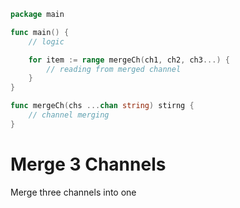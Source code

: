 ```go
package main

func main() {
    // logic

    for item := range mergeCh(ch1, ch2, ch3...) {
        // reading from merged channel
    }
}

func mergeCh(chs ...chan string) stirng {
    // channel merging
}
```
# Merge 3 Channels
Merge three channels into one